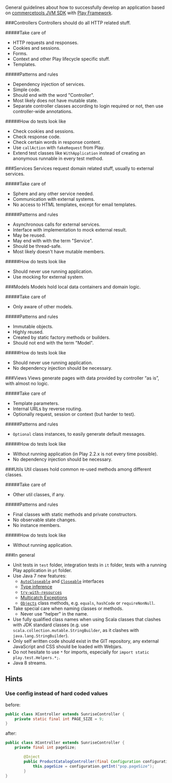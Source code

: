 General guidelines about how to successfully develop an application based on [commercetools JVM SDK](https://github.com/commercetools/commercetools-jvm-sdk) with [Play Framework](https://www.playframework.com/).

###Controllers
Controllers should do all HTTP related stuff.

#####Take care of
* HTTP requests and responses.
* Cookies and sessions.
* Forms.
* Context and other Play lifecycle specific stuff.
* Templates.

#####Patterns and rules
* Dependency injection of services.
* Simple code.
* Should end with the word "Controller".
* Most likely does not have mutable state.
* Separate controller classes according to login required or not, then use controller-wide annotations.

#####How do tests look like
* Check cookies and sessions.
* Check response code.
* Check certain words in response content.
* Use `callAction` with `fakeRequest` from Play.
* Extend test classes like `WithApplication` instead of creating an anonymous runnable in every test method.

###Services
Services request domain related stuff, usually to external services.

#####Take care of
* Sphere and any other service needed.
* Communication with external systems.
* No access to HTML templates, except for email templates.

#####Patterns and rules
* Asynchronous calls for external services.
* Interface with implementation to mock external result.
* May be reused.
* May end with with the term "Service".
* Should be thread-safe.
* Most likely doesn't have mutable members.

#####How do tests look like
* Should never use running application.
* Use mocking for external system.

###Models
Models hold local data containers and domain logic.

#####Take care of
* Only aware of other models.

#####Patterns and rules
* Immutable objects.
* Highly reused.
* Created by static factory methods or builders.
* Should not end with the term "Model".

#####How do tests look like
* Should never use running application.
* No dependency injection should be necessary.

###Views
Views generate pages with data provided by controller “as is”, with almost no logic.

#####Take care of
* Template parameters.
* Internal URLs by reverse routing.
* Optionally request, session or context (but harder to test).
 
#####Patterns and rules
* `Optional` class instances, to easily generate default messages.

#####How do tests look like
* Without running application (in Play 2.2.x is not every time possible).
* No dependency injection should be necessary.

###Utils
Util classes hold common re-used methods among different classes.

#####Take care of
* Other util classes, if any.

#####Patterns and rules
* Final classes with static methods and private constructors.
* No observable state changes.
* No instance members.

#####How do tests look like
* Without running application.

###In general
* Unit tests in `test` folder, integration tests in `it` folder, tests with a running Play application in `pt` folder.
* Use Java 7 new features:
    * [`AutoCloseable`](http://docs.oracle.com/javase/8/docs/api/java/lang/AutoCloseable.html) and [`Closeable`](http://docs.oracle.com/javase/8/docs/api/java/io/Closeable.html) interfaces
    * [Type inference](http://docs.oracle.com/javase/tutorial/java/generics/genTypeInference.html)
    * [`try-with-resources`](http://docs.oracle.com/javase/tutorial/essential/exceptions/tryResourceClose.html)
    * [Multicatch Exceptions](http://docs.oracle.com/javase/8/docs/technotes/guides/language/catch-multiple.html)
    * [`Objects`](http://docs.oracle.com/javase/8/docs/api/java/util/Objects.html) class methods, e.g. `equals`, `hashCode` or `requireNonNull`.
* Take special care when naming classes or methods.
    * Never use "helper" in the name.
* Use fully qualified class names when using Scala classes that clashes with JDK standard classes (e.g. use `scala.collection.mutable.StringBuilder`, as it clashes with `java.lang.StringBuilder`).
* Only self written code should exist in the GIT repository, any external JavaScript and CSS should be loaded with Webjars.
* Do not hesitate to use `*` for imports, especially for `import static play.test.Helpers.*;`.
* Java 8 streams.

## Hints

### Use config instead of hard coded values

before:

```java
public class XController extends SunriseController {
    private static final int PAGE_SIZE = 9;
}
```

after:

```java
public class XController extends SunriseController {
    private final int pageSize;

        @Inject
        public ProductCatalogController(final Configuration configuration) {
            this.pageSize = configuration.getInt("pop.pageSize");
        }
}
```